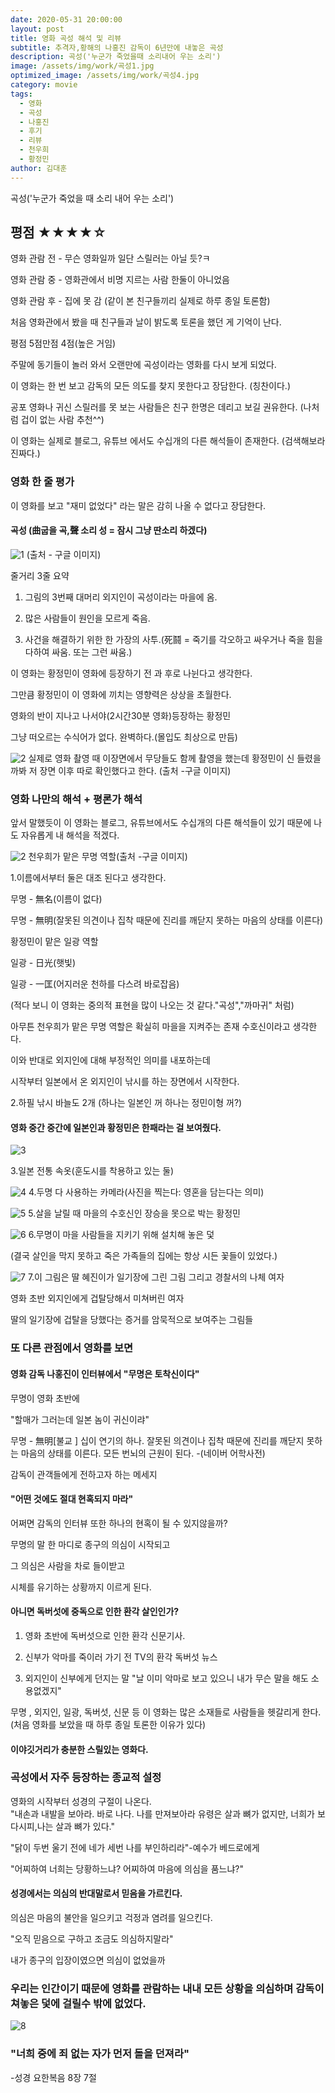 ```yaml
---
date: 2020-05-31 20:00:00
layout: post
title: 영화 곡성 해석 및 리뷰
subtitle: 추격자,황해의 나홍진 감독이 6년만에 내놓은 곡성
description: 곡성('누군가 죽었을때 소리내어 우는 소리')
image: /assets/img/work/곡성1.jpg
optimized_image: /assets/img/work/곡성4.jpg
category: movie
tags:
  - 영화
  - 곡성
  - 나홍진
  - 후기
  - 리뷰
  - 천우희
  - 황정민
author: 김대훈
---
```

곡성('누군가 죽었을 때 소리 내어 우는 소리')

## 평점 ★★★★☆ 

영화 관람 전 - 무슨 영화일까 일단 스릴러는 아닐 듯?ㅋ

영화 관람 중 - 영화관에서 비명 지르는 사람 한둘이 아니었음

영화 관람 후 - 집에 못 감 (같이 본 친구들끼리 실제로 하루 종일 토론함)

처음 영화관에서 봤을 때 친구들과 날이 밝도록 토론을 했던 게 기억이 난다.

평점 5점만점 4점(높은 거임)

주말에 동기들이 놀러 와서 오랜만에 곡성이라는 영화를 다시 보게 되었다.

이 영화는 한 번 보고 감독의 모든 의도를 찾지 못한다고 장담한다.  (칭찬이다.)

공포 영화나 귀신 스릴러를 못 보는 사람들은 친구 한명은 데리고 보길 권유한다. (나처럼 겁이 없는 사람 추천^^)

이 영화는 실제로 블로그, 유튜브 에서도 수십개의 다른 해석들이 존재한다.  (검색해보라 진짜다.)

### 영화 한 줄 평가
이 영화를 보고 "재미 없었다" 라는 말은 감히 나올 수 없다고 장담한다.

#### 곡성 (曲굽을 곡,聲 소리 성 = 잠시 그냥 딴소리 하겠다) 

![1](/assets/img/work/곡성4.jpg)
(출처 - 구글 이미지)

줄거리 3줄 요약

1. 그림의 3번째 대머리 외지인이 곡성이라는 마을에 옴.

2. 많은 사람들이 원인을 모르게 죽음.

3. 사건을 해결하기 위한 한 가장의 사투.(死鬪 = 죽기를 각오하고 싸우거나 죽을 힘을 다하여 싸움. 또는 그런 싸움.)

이 영화는 황정민이 영화에 등장하기 전 과 후로 나뉜다고 생각한다.

그만큼 황정민이 이 영화에 끼치는 영향력은 상상을 초월한다.

영화의 반이 지나고 나서야(2시간30분 영화)등장하는 황정민

그냥 떠오르는 수식어가 없다. 완벽하다.(몰입도 최상으로 만듬)

![2](/assets/img/work/곡성3.jpg)
실제로 영화 촬영 때 이장면에서 무당들도 함께 촬영을 했는데 황정민이 신 들렸을 까봐 저 장면 이후 따로 확인했다고 한다.
(출처 -구글 이미지)

### 영화 나만의 해석 + 평론가 해석

앞서 말했듯이 이 영화는 블로그, 유튜브에서도 수십개의 다른 해석들이 있기 때문에
나도 자유롭게 내 해석을 적겠다.

![2](/assets/img/work/곡성5.jpg)
천우희가 맡은 무명 역할(출처 -구글 이미지)

1.이름에서부터 둘은 대조 된다고 생각한다.

무명 - 無名(이름이 없다) 

무명 - 無明(잘못된 의견이나 집착 때문에 진리를 깨닫지 못하는 마음의 상태를 이른다)

황정민이 맡은 일광 역할

일광 - 日光(햇빛)

일광 - 一匡(어지러운 천하를 다스려 바로잡음)

(적다 보니 이 영화는 중의적 표현을 많이 나오는 것 같다."곡성","까마귀" 처럼)

아무튼 천우희가 맡은 무명 역할은 확실히 마을을 지켜주는 존재 수호신이라고 생각한다.

이와 반대로 외지인에 대해 부정적인 의미를 내포하는데 

시작부터 일본에서 온 외지인이 낚시를 하는 장면에서 시작한다.

2.하필 낚시 바늘도 2개 (하나는 일본인 꺼 하나는 정민이형 꺼?)

#### 영화 중간 중간에 일본인과 황정민은 한패라는 걸 보여줬다.

![3](/assets/img/work/곡성8.jpg)

3.일본 전통 속옷(훈도시를 착용하고 있는 둘)

![4](/assets/img/work/곡성13.jpg)
4.두명 다 사용하는 카메라(사진을 찍는다: 영혼을 담는다는 의미)

![5](/assets/img/work/곡성9.jpg)
5.살을 날릴 때 마을의 수호신인 장승을 못으로 박는 황정민

![6](/assets/img/work/곡성15.png)
6.무명이 마을 사람들을 지키기 위해 설치해 놓은 덫

(결국 살인을 막지 못하고 죽은 가족들의 집에는 항상 시든 꽃들이 있었다.)

![7](/assets/img/work/곡성10.jpg)
7.이 그림은 딸 혜진이가 일기장에 그린 그림 그리고 경찰서의 나체 여자

영화 초반 외지인에게 겁탈당해서 미쳐버린 여자

딸의 일기장에 겁탈을 당했다는 증거를 암묵적으로 보여주는 그림들

### 또 다른 관점에서 영화를 보면
#### 영화 감독 나홍진이 인터뷰에서 "무명은 토착신이다"

무명이 영화 초반에

"할매가 그러는데 일본 놈이 귀신이랴"

무명 - 無明[불교 ] 십이 연기의 하나. 잘못된 의견이나 집착 때문에 진리를 깨닫지 못하는 마음의 상태를 이른다. 모든 번뇌의 근원이 된다.  -(네이버 어학사전)

감독이 관객들에게 전하고자 하는 메세지
#### "어떤 것에도 절대 현혹되지 마라"

어쩌면 감독의 인터뷰 또한 하나의 현혹이 될 수 있지않을까?

무명의 말 한 마디로 종구의 의심이 시작되고 

그 의심은 사람을 차로 들이받고

시체를 유기하는 상황까지 이르게 된다.

#### 아니면 독버섯에 중독으로 인한 환각 살인인가?

1. 영화 초반에 독버섯으로 인한 환각 신문기사.

2. 신부가 악마를 죽이러 가기 전 TV의 환각 독버섯 뉴스

3. 외지인이 신부에게 던지는 말 "날 이미 악마로 보고 있으니 내가 무슨 말을 해도 소용없겠지"

무명 , 외지인, 일광, 독버섯, 신문 등 이 영화는 많은 소재들로 사람들을 헷갈리게 한다.
(처음 영화를 보았을 때 하루 종일 토론한 이유가 있다)

#### 이야깃거리가 충분한 스릴있는 영화다.

### 곡성에서 자주 등장하는 종교적 설정
영화의 시작부터 성경의 구절이 나온다.  
"내손과 내발을 보아라. 바로 나다. 나를 만져보아라 유령은 살과 뼈가 없지만, 너희가 보다시피,나는 살과 뼈가 있다."

"닭이 두번 울기 전에 네가 세번 나를 부인하리라"-예수가 베드로에게

"어찌하여 너희는 당황하느냐? 어찌하여 마음에 의심을 품느냐?"

#### 성경에서는 의심의 반대말로서 믿음을 가르킨다.
의심은 마음의 불안을 일으키고 걱정과 염려를 일으킨다.

"오직 믿음으로 구하고 조금도 의심하지말라"

내가 종구의 입장이였으면 의심이 없었을까

### 우리는 인간이기 때문에 영화를 관람하는 내내 모든 상황을 의심하며 감독이 쳐놓은 덫에 걸릴수 밖에 없었다.

![8](/assets/img/work/곡성14.jpg)
### "너희 중에 죄 없는 자가 먼저 돌을 던져라"
-성경 요한복음 8장 7절 

